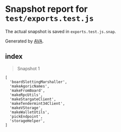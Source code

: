 # Snapshot report for `test/exports.test.js`

The actual snapshot is saved in `exports.test.js.snap`.

Generated by [AVA](https://avajs.dev).

## index

> Snapshot 1

    [
      'boardSlottingMarshaller',
      'makeAgoricNames',
      'makeFromBoard',
      'makeRpcUtils',
      'makeStargateClient',
      'makeTendermint34Client',
      'makeVStorage',
      'makeWalletUtils',
      'pickEndpoint',
      'storageHelper',
    ]
